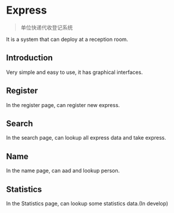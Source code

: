# Express

> 单位快递代收登记系统

It is a system that can deploy at a reception room.

## Introduction

Very simple and easy to use, it has graphical interfaces.

## Register

In the register page, can register new express.

## Search

In the search page, can lookup all express data and take express.

## Name

In the name page, can aad and lookup person.

## Statistics

In the Statistics page, can lookup some statistics data.(In develop)
